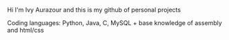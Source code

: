Hi I'm Ivy Aurazour and this is my github of personal projects

Coding languages: Python, Java, C, MySQL + base knowledge of assembly and html/css

<!---
Aurazour/Aurazour is a ✨ special ✨ repository because its `README.md` (this file) appears on your GitHub profile.
You can click the Preview link to take a look at your changes.
test
- 👋 Hi, I’m @Aurazour
--->
